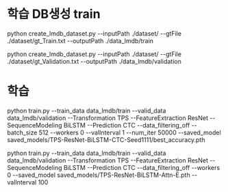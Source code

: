 # 학습 DB생성 train
python create_lmdb_dataset.py --inputPath ./dataset/ --gtFile ./dataset/gt_Train.txt --outputPath ./data_lmdb/train

python create_lmdb_dataset.py --inputPath ./dataset/ --gtFile ./dataset/gt_Validation.txt --outputPath ./data_lmdb/validation

# 학습
python train.py --train_data data_lmdb/train --valid_data data_lmdb/validation --Transformation TPS --FeatureExtraction ResNet --SequenceModeling BiLSTM --Prediction CTC --data_filtering_off --batch_size 512 --workers 0 --valInterval 1 --num_iter 50000 --saved_model saved_models/TPS-ResNet-BiLSTM-CTC-Seed1111/best_accuracy.pth

python train.py --train_data data_lmdb/train --valid_data data_lmdb/validation --Transformation TPS --FeatureExtraction ResNet --SequenceModeling BiLSTM --Prediction CTC --data_filtering_off --workers 0 --saved_model saved_models/TPS-ResNet-BiLSTM-Attn-E.pth --valInterval 100